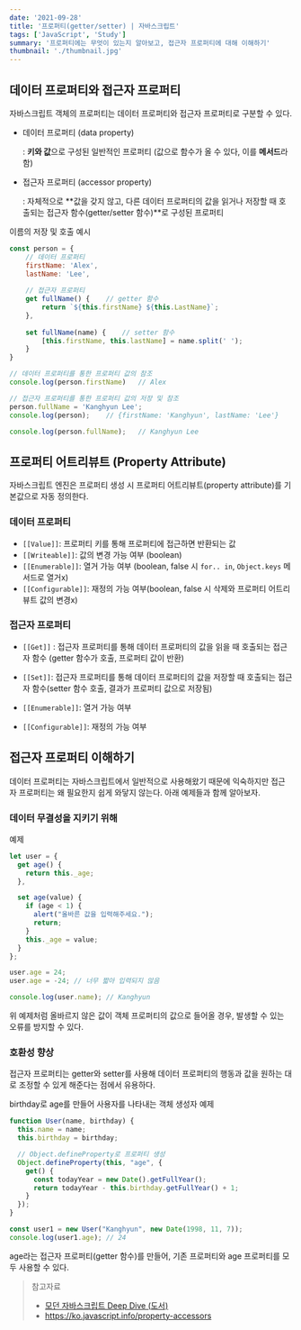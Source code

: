 ```yaml
---
date: '2021-09-28'
title: '프로퍼티(getter/setter) | 자바스크립트'
tags: ['JavaScript', 'Study']
summary: '프로퍼티에는 무엇이 있는지 알아보고, 접근자 프로퍼티에 대해 이해하기'
thumbnail: './thumbnail.jpg'
---
```


## 데이터 프로퍼티와 접근자 프로퍼티

자바스크립트 객체의 프로퍼티는 데이터 프로퍼티와 접근자 프로퍼티로 구분할 수 있다.

- 데이터 프로퍼티 (data property)

  : **키와 값**으로 구성된 일반적인 프로퍼티 (값으로 함수가 올 수 있다, 이를 **메서드**라 함)

- 접근자 프로퍼티 (accessor property)

  : 자체적으로 **값을 갖지 않고, 다른 데이터 프로퍼티의 값을 읽거나 저장할 때 호출되는 접근자 함수(getter/setter 함수)**로 구성된 프로퍼티



이름의 저장 및 호출 예시

```js
const person = {
	// 데이터 프로퍼티
	firstName: 'Alex',
	lastName: 'Lee',
	
	// 접근자 프로퍼티
	get fullName() {	// getter 함수
		return `${this.firstName} ${this.LastName}`;
	},
	
	set fullName(name) {	// setter 함수
		[this.firstName, this.lastName] = name.split(' ');
	}
}
```

```js
// 데이터 프로퍼티를 통한 프로퍼티 값의 참조
console.log(person.firstName)	// Alex

// 접근자 프로퍼티를 통한 프로퍼티 값의 저장 및 참조
person.fullName = 'Kanghyun Lee';
console.log(person);	// {firstName: 'Kanghyun', lastName: 'Lee'}

console.log(person.fullName);	// Kanghyun Lee
```



## 프로퍼티 어트리뷰트 (Property Attribute)

자바스크립트 엔진은 프로퍼티 생성 시 프로퍼티 어트리뷰트(property attribute)를 기본값으로 자동 정의한다.

### 데이터 프로퍼티

- `[[Value]]`: 프로퍼티 키를 통해 프로퍼티에 접근하면 반환되는 값
- `[[Writeable]]`: 값의 변경 가능 여부 (boolean)
- `[[Enumerable]]`: 열거 가능 여부 (boolean, false 시 `for.. in`, `Object.keys` 메서드로 열거x)
- `[[Configurable]]`: 재정의 가능 여부(boolean, false 시 삭제와 프로퍼티 어트리뷰트 값의 변경x)

### 접근자 프로퍼티

- `[[Get]]` : 접근자 프로퍼티를 통해 데이터 프로퍼티의 값을 읽을 때 호출되는 접근자 함수 (getter 함수가 호출, 프로퍼티 값이 반환)
- `[[Set]]`: 접근자 프로퍼티를 통해 데이터 프로퍼티의 값을 저장할 때 호출되는 접근자 함수(setter 함수 호출, 결과가 프로퍼티 값으로 저장됨)

- `[[Enumerable]]`: 열거 가능 여부

- `[[Configurable]]`: 재정의 가능 여부



## 접근자 프로퍼티 이해하기

데이터 프로퍼티는 자바스크립트에서 일반적으로 사용해왔기 때문에 익숙하지만 접근자 프로퍼티는 왜 필요한지 쉽게 와닿지 않는다. 아래 예제들과 함께 알아보자.



### 데이터 무결성을 지키기 위해

예제

```js
let user = {
  get age() {
    return this._age;
  },

  set age(value) {
    if (age < 1) {
      alert("올바른 값을 입력해주세요.");
      return;
    }
    this._age = value;
  }
};

user.age = 24;
user.age = -24;	// 너무 짧아 입력되지 않음

console.log(user.name);	// Kanghyun
```

위 예제처럼 올바르지 않은 값이 객체 프로퍼티의 값으로 들어올 경우, 발생할 수 있는 오류를 방지할 수 있다.



### 호환성 향상

접근자 프로퍼티는 getter와 setter를 사용해 데이터 프로퍼티의 행동과 값을 원하는 대로 조정할 수 있게 해준다는 점에서 유용하다.

birthday로 age를 만들어 사용자를 나타내는 객체 생성자 예제

```js
function User(name, birthday) {
  this.name = name;
  this.birthday = birthday;

  // Object.defineProperty로 프로퍼티 생성
  Object.defineProperty(this, "age", {
    get() {
      const todayYear = new Date().getFullYear();
      return todayYear - this.birthday.getFullYear() + 1;
    }
  });
}

const user1 = new User("Kanghyun", new Date(1998, 11, 7));
console.log(user1.age);	// 24
```

age라는 접근자 프로퍼티(getter 함수)를 만들어, 기존 프로퍼티와 age 프로퍼티를 모두 사용할 수 있다.



> 참고자료
>
> - [모던 자바스크립트 Deep Dive (도서)](http://www.yes24.com/Product/Goods/92742567)
> - https://ko.javascript.info/property-accessors